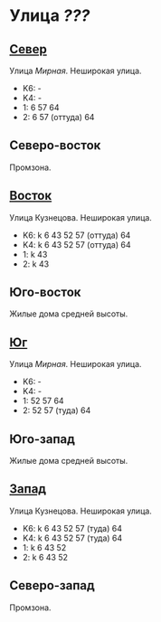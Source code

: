 # Улица *???*

## [Север](./10440080.md)

Улица *Мирная*.
Неширокая улица.

* K6:   -
* K4:   -
* 1:    6   57  64
* 2:    6   57 (оттуда) 64

## Северо-восток

Промзона.

## [Восток](./450080.md)

Улица Кузнецова.
Неширокая улица.

* K6:   k
        6   43  52  57 (оттуда) 64
* K4:   k
        6   43  52  57 (оттуда) 64
* 1:    k
        43
* 2:    k
        43

## Юго-восток

Жилые дома средней высоты.

## [Юг](./10440090.md)

Улица *Мирная*.
Неширокая улица.

* K6:   -
* K4:   -
* 1:    52  57  64
* 2:    52  57 (туда)   64

## Юго-запад

Жилые дома средней высоты.

## [Запад](./10420085.md)

Улица Кузнецова.
Неширокая улица.

* K6:   k
        6   43  52  57 (туда)   64
* K4:   k
        6   43  52  57 (туда)   64
* 1:    k
        6   43  52
* 2:    k
        6   43  52

## Северо-запад

Промзона.
